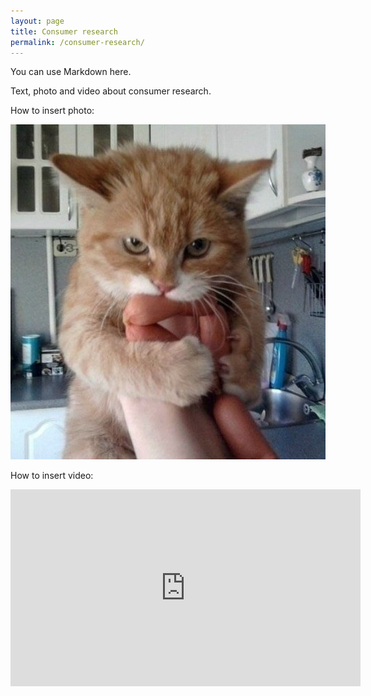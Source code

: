 ```yaml
---
layout: page
title: Consumer research
permalink: /consumer-research/
---
```


You can use Markdown here.

Text, photo and video about consumer research.

How to insert photo:

![](/assets/pictures/kitten.jpg)

How to insert video:

<iframe width="560" height="315" src="https://www.youtube.com/embed/5530I_pYjbo" frameborder="0" allow="autoplay; encrypted-media" allowfullscreen></iframe>
